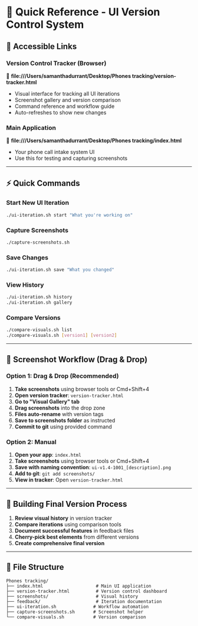 # 🎯 Quick Reference - UI Version Control System

## 📍 **Accessible Links**

### **Version Control Tracker (Browser)**
🔗 **file:///Users/samanthadurrant/Desktop/Phones tracking/version-tracker.html**
- Visual interface for tracking all UI iterations
- Screenshot gallery and version comparison
- Command reference and workflow guide
- Auto-refreshes to show new changes

### **Main Application** 
🔗 **file:///Users/samanthadurrant/Desktop/Phones tracking/index.html**
- Your phone call intake system UI
- Use this for testing and capturing screenshots

---

## ⚡ **Quick Commands**

### **Start New UI Iteration**
```bash
./ui-iteration.sh start "What you're working on"
```

### **Capture Screenshots**
```bash
./capture-screenshots.sh
```

### **Save Changes**
```bash
./ui-iteration.sh save "What you changed"
```

### **View History**
```bash
./ui-iteration.sh history
./ui-iteration.sh gallery
```

### **Compare Versions**
```bash
./compare-visuals.sh list
./compare-visuals.sh [version1] [version2]
```

---

## 📸 **Screenshot Workflow (Drag & Drop)**

### **Option 1: Drag & Drop (Recommended)**
1. **Take screenshots** using browser tools or Cmd+Shift+4  
2. **Open version tracker**: `version-tracker.html`
3. **Go to "Visual Gallery" tab**
4. **Drag screenshots** into the drop zone
5. **Files auto-rename** with version tags
6. **Save to screenshots folder** as instructed
7. **Commit to git** using provided command

### **Option 2: Manual**
1. **Open your app**: `index.html`
2. **Take screenshots** using browser tools or Cmd+Shift+4
3. **Save with naming convention**: `ui-v1.4-1001_[description].png`
4. **Add to git**: `git add screenshots/`
5. **View in tracker**: Open `version-tracker.html`

---

## 🔄 **Building Final Version Process**

1. **Review visual history** in version tracker
2. **Compare iterations** using comparison tools  
3. **Document successful features** in feedback files
4. **Cherry-pick best elements** from different versions
5. **Create comprehensive final version**

---

## 📂 **File Structure**
```
Phones tracking/
├── index.html                    # Main UI application
├── version-tracker.html          # Version control dashboard  
├── screenshots/                  # Visual history
├── feedback/                     # Iteration documentation
├── ui-iteration.sh              # Workflow automation
├── capture-screenshots.sh       # Screenshot helper
└── compare-visuals.sh           # Version comparison
```
